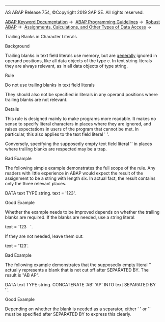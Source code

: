   

* * *

AS ABAP Release 754, ©Copyright 2019 SAP SE. All rights reserved.

[ABAP Keyword Documentation](javascript:call_link\('abenabap.htm'\)) →  [ABAP Programming Guidelines](javascript:call_link\('abenabap_pgl.htm'\)) →  [Robust ABAP](javascript:call_link\('abenrobust_abap_guidl.htm'\)) →  [Assignments, Calculations, and Other Types of Data Access](javascript:call_link\('abenassignment_access_guidl.htm'\)) → 

Trailing Blanks in Character Literals

Background

Trailing blanks in text field literals use memory, but are [generally](javascript:call_link\('abenstring_processing_trail_blanks.htm'\)) ignored in operand positions, like all data objects of the type c. In text string literals they are always relevant, as in all data objects of type string.

Rule

Do not use trailing blanks in text field literals

They should also not be specified in literals in any operand positions where trailing blanks are not relevant.

Details

This rule is designed mainly to make programs more readable. It makes no sense to specify literal characters in places where they are ignored, and raises expectations in users of the program that cannot be met. In particular, this also applies to the text field literal ' '.

Conversely, specifying the supposedly empty text field literal '' in places where trailing blanks are respected may be a trap.

Bad Example

The following simple example demonstrates the full scope of the rule. Any readers with little experience in ABAP would expect the result of the assignment to be a string with length six. In actual fact, the result contains only the three relevant places.

DATA text TYPE string.
text = '123'.

Good Example

Whether the example needs to be improved depends on whether the trailing blanks are required. If the blanks are needed, use a string literal:

text = \`123   \`.

If they are not needed, leave them out:

text = '123'.

Bad Example

The following example demonstrates that the supposedly empty literal '' actually represents a blank that is not cut off after SEPARATED BY. The result is "AB AP".

DATA text TYPE string.
CONCATENATE 'AB' 'AP' INTO text SEPARATED BY ''.

Good Example

Depending on whether the blank is needed as a separator, either ' ' or \`\` must be specified after SEPARATED BY to express this clearly.